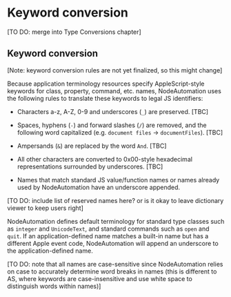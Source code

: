 # Keyword conversion

[TO DO: merge into Type Conversions chapter]

## Keyword conversion

[Note: keyword conversion rules are not yet finalized, so this might change]

Because application terminology resources specify AppleScript-style keywords for class, property, command, etc. names, NodeAutomation uses the following rules to translate these keywords to legal JS identifiers:

* Characters a-z, A-Z, 0-9 and underscores (`_`) are preserved. [TBC]

* Spaces, hyphens (`-`) and forward slashes (`/`) are removed, and the following word capitalized (e.g. `document files` → `documentFiles`). [TBC]

* Ampersands (`&`) are replaced by the word `And`. [TBC]

* All other characters are converted to 0x00-style hexadecimal representations surrounded by underscores. [TBC]

* Names that match standard JS value/function names or names already used by NodeAutomation have an underscore appended. 


[TO DO: include list of reserved names here? or is it okay to leave dictionary viewer to keep users right]

NodeAutomation defines default terminology for standard type classes such as `integer` and `UnicodeText`, and standard commands such as `open` and `quit`. If an application-defined name matches a built-in name but has a different Apple event code, NodeAutomation will append an underscore to the application-defined name.

[TO DO: note that all names are case-sensitive since NodeAutomation relies on case to accurately determine word breaks in names (this is different to AS, where keywords are case-insensitive and use white space to distinguish words within names)]

